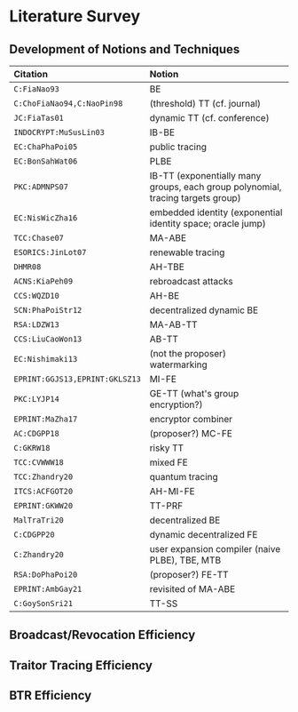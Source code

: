 # Literature Survey

## Development of Notions and Techniques

| Citation | Notion |
| :------- | :---- |
| `C:FiaNao93` | BE |
| `C:ChoFiaNao94,C:NaoPin98` | (threshold) TT (cf. journal) |
| `JC:FiaTas01` | dynamic TT (cf. conference) |
| `INDOCRYPT:MuSusLin03` | IB-BE |
| `EC:ChaPhaPoi05` | public tracing |
| `EC:BonSahWat06` | PLBE |
| `PKC:ADMNPS07` | IB-TT (exponentially many groups, each group polynomial, tracing targets group) |
| `EC:NisWicZha16` | embedded identity (exponential identity space; oracle jump) |
| `TCC:Chase07` | MA-ABE |
| `ESORICS:JinLot07` | renewable tracing |
| `DHMR08` | AH-TBE |
| `ACNS:KiaPeh09` | rebroadcast attacks |
| `CCS:WQZD10` | AH-BE |
| `SCN:PhaPoiStr12` | decentralized dynamic BE |
| `RSA:LDZW13` | MA-AB-TT |
| `CCS:LiuCaoWon13` | AB-TT |
| `EC:Nishimaki13` | (not the proposer) watermarking |
| `EPRINT:GGJS13,EPRINT:GKLSZ13` | MI-FE |
| `PKC:LYJP14` | GE-TT (what's group encryption?) |
| `EPRINT:MaZha17` | encryptor combiner |
| `AC:CDGPP18` | (proposer?) MC-FE |
| `C:GKRW18` | risky TT |
| `TCC:CVWWW18` | mixed FE |
| `TCC:Zhandry20` | quantum tracing |
| `ITCS:ACFGOT20` | AH-MI-FE |
| `EPRINT:GKWW20` | TT-PRF |
| `MalTraTri20` | decentralized BE |
| `C:CDGPP20` | dynamic decentralized FE |
| `C:Zhandry20` | user expansion compiler (naive PLBE), TBE, MTB |
| `RSA:DoPhaPoi20` | (proposer?) FE-TT |
| `EPRINT:AmbGay21` | revisited of MA-ABE |
| `C:GoySonSri21` | TT-SS |

## Broadcast/Revocation Efficiency

## Traitor Tracing Efficiency

## BTR Efficiency
